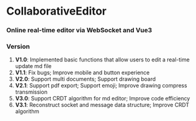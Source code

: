 # CollaborativeEditor

### Online real-time editor via WebSocket and Vue3

### Version
1. **V1.0**: Implemented basic functions that allow users to edit a real-time update md file
2. **V1.1**: Fix bugs; Improve mobile and button experience
3. **V2.0**: Support multi documents; Support drawing board
4. **V2.1**: Support pdf export; Support emoji; Improve drawing compress transmission
5. **V3.0**: Support CRDT algorithm for md editor; Improve code efficiency
6. **V3.1**: Reconstruct socket and message data structure; Improve CRDT algorithm